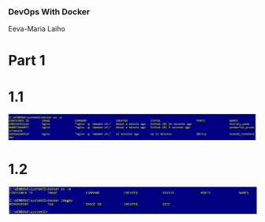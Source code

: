 ### DevOps With Docker
Eeva-Maria Laiho

# Part 1

# 1.1

![Exercise 1.1](1.1.PNG)

# 1.2

![Exercise 1.2](1.2.PNG)
